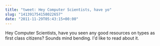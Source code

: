 ```yaml
---
title: "tweet: Hey Computer Scientists, have yo"
slug: "141391754158022657"
date: "2011-11-29T05:43:15+00:00"
---
```

Hey Computer Scientists, have you seen any good resources on types as first class citizens? Sounds mind bending.  I'd like to read about it.
